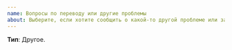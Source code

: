 ```yaml
---
name: Вопросы по переводу или другие проблемы
about: Выберите, если хотите сообщить о какой-то другой проблеме или задать вопрос относительно перевода самого Discord.
---
```


**Тип**: Другое.

<!-- Опишите проблему здесь, убрав этот комментарий -->